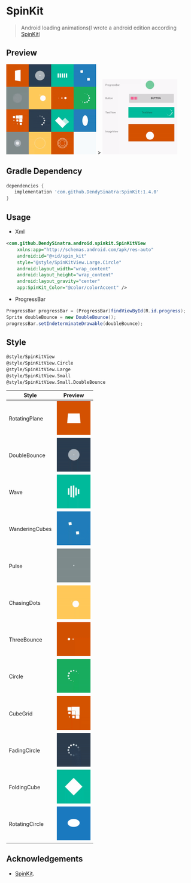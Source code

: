 # SpinKit
>Android loading animations(I wrote a android edition according [SpinKit](https://tobiasahlin.com/spinkit))

## Preview
>
<img src="https://raw.githubusercontent.com/DendySinatra/SpinKit/master/art/screen.gif" width="240px" height="240px"/>
>
<img src="https://raw.githubusercontent.com/DendySinatra/SpinKit/master/art/screen2.gif" width="200px" height="200px"/>

## Gradle Dependency
> 
 ```gradle
dependencies {
    implementation 'com.github.DendySinatra:SpinKit:1.4.0'
 }
```


## Usage
- Xml
> 
 ```xml
<com.github.DendySinatra.android.spinkit.SpinKitView
     xmlns:app="http://schemas.android.com/apk/res-auto"
     android:id="@+id/spin_kit"
     style="@style/SpinKitView.Large.Circle"
     android:layout_width="wrap_content"
     android:layout_height="wrap_content"
     android:layout_gravity="center"
     app:SpinKit_Color="@color/colorAccent" />         
```
 
- ProgressBar
> 
 ```java
ProgressBar progressBar = (ProgressBar)findViewById(R.id.progress);
Sprite doubleBounce = new DoubleBounce();
progressBar.setIndeterminateDrawable(doubleBounce);
```

## Style
> 
 ```xml
@style/SpinKitView
@style/SpinKitView.Circle
@style/SpinKitView.Large
@style/SpinKitView.Small
@style/SpinKitView.Small.DoubleBounce   
 ```

Style | Preview
------------     |   -------------
RotatingPlane    | <img src='https://raw.githubusercontent.com/DendySinatra/SpinKit/master/art/RotatingPlane.gif' alt='RotatingPlane' width="90px" height="90px"/>
DoubleBounce     | <img src='https://raw.githubusercontent.com/DendySinatra/SpinKit/master/art/DoubleBounce.gif' alt='DoubleBounce' width="90px" height="90px"/>
Wave             | <img src='https://raw.githubusercontent.com/DendySinatra/SpinKit/master/art/Wave.gif' alt='Wave' width="90px" height="90px"/>
WanderingCubes   | <img src='https://raw.githubusercontent.com/DendySinatra/SpinKit/master/art/WanderingCubes.gif' alt='WanderingCubes' width="90px" height="90px"/>
Pulse            | <img src='https://raw.githubusercontent.com/DendySinatra/SpinKit/master/art/Pulse.gif' alt='Pulse' width="90px" height="90px"/>
ChasingDots      | <img src='https://raw.githubusercontent.com/DendySinatra/SpinKit/master/art/ChasingDots.gif' alt='ChasingDots' width="90px" height="90px"/>
ThreeBounce      | <img src='https://raw.githubusercontent.com/DendySinatra/SpinKit/master/art/ThreeBounce.gif' alt='ThreeBounce' width="90px" height="90px"/>
Circle           | <img src='https://raw.githubusercontent.com/DendySinatra/SpinKit/master/art/Circle.gif' alt='Circle' width="90px" height="90px"/>
CubeGrid         | <img src='https://raw.githubusercontent.com/DendySinatra/SpinKit/master/art/CubeGrid.gif' alt='CubeGrid' width="90px" height="90px"/>
FadingCircle     | <img src='https://raw.githubusercontent.com/DendySinatra/SpinKit/master/art/FadingCircle.gif' alt='FadingCircle' width="90px" height="90px"/>
FoldingCube      | <img src='https://raw.githubusercontent.com/DendySinatra/SpinKit/master/art/FoldingCube.gif' alt='FoldingCube' width="90px" height="90px"/>
RotatingCircle   | <img src='https://raw.githubusercontent.com/DendySinatra/SpinKit/master/art/RotatingCircle.gif' alt='RotatingCircle' width="90px" height="90px"/>







## Acknowledgements
- [SpinKit](https://github.com/tobiasahlin/SpinKit).



